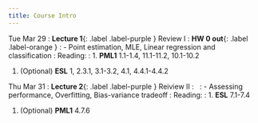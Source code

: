 ```yaml
---
title: Course Intro
---
```


Tue Mar 29
: **Lecture 1**{: .label .label-purple } Review I
  : **HW 0 out**{: .label .label-orange }
:  - Point estimation, MLE, Linear regression and classification
: Reading:
:  1. **PML1** 1.1-1.4, 11.1-11.2, 10.1-10.2
   1. (Optional) **ESL** 1, 2.3.1, 3.1-3.2, 4.1, 4.4.1-4.4.2

Thu Mar 31
: **Lecture 2**{: .label .label-purple } Reiview II
  : &nbsp;
: - Assessing performance, Overfitting, Bias-variance tradeoff
: Reading:
:  1. **ESL** 7.1-7.4
   1. (Optional) **PML1** 4.7.6
